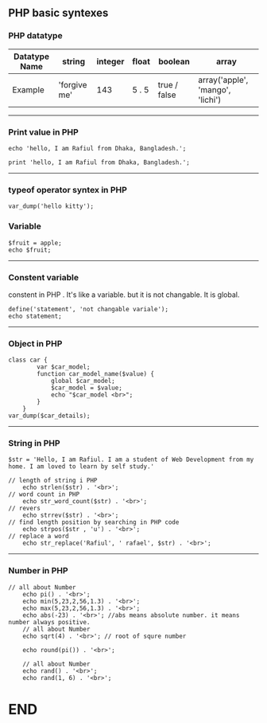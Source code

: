 ## PHP basic syntexes
### PHP datatype
| Datatype Name | string | integer | float | boolean | array |
| ---------- | ----- | ------ | ----- | --------- | ----- |
| Example | 'forgive me' |  143 | 5 . 5 | true / false |  array('apple', 'mango', 'lichi') |

---

### Print value in PHP
```
echo 'hello, I am Rafiul from Dhaka, Bangladesh.';
```
```
print 'hello, I am Rafiul from Dhaka, Bangladesh.';
```
---
### typeof operator syntex in PHP
```
var_dump('hello kitty');
```
### Variable
```
$fruit = apple;
echo $fruit;
```
---
### Constent variable
<p>constent in PHP . It's like a variable. but it is not changable. It is global.</p>

```
define('statement', 'not changable variale');
echo statement;
```
---
### Object in PHP
```
class car {
        var $car_model;
        function car_model_name($value) {
            global $car_model;
            $car_model = $value;
            echo "$car_model <br>";
        }
    }
var_dump($car_details);
```
---
### String in PHP
```
$str = 'Hello, I am Rafiul. I am a student of Web Development from my home. I am loved to learn by self study.'

// length of string i PHP
    echo strlen($str) . '<br>';
// word count in PHP
    echo str_word_count($str) . '<br>';
// revers
    echo strrev($str) . '<br>';
// find length position by searching in PHP code
    echo strpos($str , 'u') . '<br>';
// replace a word
    echo str_replace('Rafiul', ' rafael', $str) . '<br>';
```
---
### Number in PHP
```
// all about Number
    echo pi() . '<br>';
    echo min(5,23,2,56,1.3) . '<br>';
    echo max(5,23,2,56,1.3) . '<br>';
    echo abs(-23) . '<br>'; //abs means absolute number. it means number always positive.
    // all about Number
    echo sqrt(4) . '<br>'; // root of squre number

    echo round(pi()) . '<br>';

    // all about Number
    echo rand() . '<br>';
    echo rand(1, 6) . '<br>';
```

# END